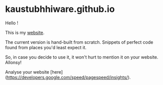 # kaustubhhiware.github.io

Hello !

This is my [website](https://kaustubhhiware.github.io).

The current version is hand-built from scratch. Snippets of perfect code found from places you'd least expect it.

So, in case you decide to use it, it won't hurt to mention it on your website. Allonsy!

Analyse your website [here] (https://developers.google.com/speed/pagespeed/insights/).
